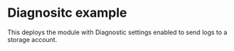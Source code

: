# Diagnositc example

This deploys the module with Diagnostic settings enabled to send logs to a storage account.
